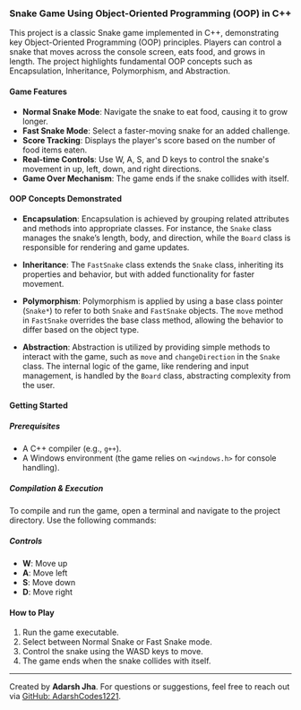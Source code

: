 ### Snake Game Using Object-Oriented Programming (OOP) in C++

This project is a classic Snake game implemented in C++, demonstrating key Object-Oriented Programming (OOP) principles. Players can control a snake that moves across the console screen, eats food, and grows in length. The project highlights fundamental OOP concepts such as Encapsulation, Inheritance, Polymorphism, and Abstraction.

#### Game Features
- **Normal Snake Mode**: Navigate the snake to eat food, causing it to grow longer.
- **Fast Snake Mode**: Select a faster-moving snake for an added challenge.
- **Score Tracking**: Displays the player's score based on the number of food items eaten.
- **Real-time Controls**: Use W, A, S, and D keys to control the snake's movement in up, left, down, and right directions.
- **Game Over Mechanism**: The game ends if the snake collides with itself.

#### OOP Concepts Demonstrated

- **Encapsulation**: Encapsulation is achieved by grouping related attributes and methods into appropriate classes. For instance, the `Snake` class manages the snake’s length, body, and direction, while the `Board` class is responsible for rendering and game updates.

- **Inheritance**: The `FastSnake` class extends the `Snake` class, inheriting its properties and behavior, but with added functionality for faster movement.

- **Polymorphism**: Polymorphism is applied by using a base class pointer (`Snake*`) to refer to both `Snake` and `FastSnake` objects. The `move` method in `FastSnake` overrides the base class method, allowing the behavior to differ based on the object type.

- **Abstraction**: Abstraction is utilized by providing simple methods to interact with the game, such as `move` and `changeDirection` in the `Snake` class. The internal logic of the game, like rendering and input management, is handled by the `Board` class, abstracting complexity from the user.

#### Getting Started

##### Prerequisites
- A C++ compiler (e.g., `g++`).
- A Windows environment (the game relies on `<windows.h>` for console handling).

##### Compilation & Execution
To compile and run the game, open a terminal and navigate to the project directory. Use the following commands:



##### Controls
- **W**: Move up
- **A**: Move left
- **S**: Move down
- **D**: Move right

#### How to Play
1. Run the game executable.
2. Select between Normal Snake or Fast Snake mode.
3. Control the snake using the WASD keys to move.
4. The game ends when the snake collides with itself.

---

Created by **Adarsh Jha**. For questions or suggestions, feel free to reach out via [GitHub: AdarshCodes1221](https://github.com/AdarshCodes1221).
